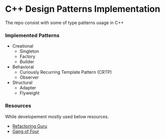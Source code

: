 # C++ Design Patterns Implementation

The repo consist with some of type patterns usage in C++

### Implemented Patterns
- Creational
    * Singleton
    * Factory
    * Builder
- Behavioral
    * Curiously Recurring Template Pattern (CRTP)
    * Observer
- Structural
    * Adapter
    * Flyweight

### Resources
While developement mostly used below resources.

- [Refactoring Guru](https://refactoring.guru/design-patterns/factory-method/cpp/example)
- [Gang of Four](https://www.amazon.com/gp/product/0201633612/ref=as_li_tl?ie=UTF8&camp=1789&creative=390957&creativeASIN=0201633612&linkCode=as2&tag=triatcraft-20&linkId=XRGUDJCGWC6AJNZM)